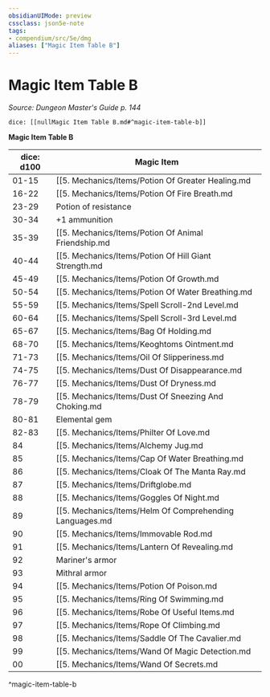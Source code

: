 ```yaml
---
obsidianUIMode: preview
cssclass: json5e-note
tags:
- compendium/src/5e/dmg
aliases: ["Magic Item Table B"]
---
```

# Magic Item Table B
*Source: Dungeon Master's Guide p. 144* 

`dice: [[nullMagic Item Table B.md#^magic-item-table-b]]`

**Magic Item Table B**

| dice: d100 | Magic Item |
|------------|------------|
| 01-15 | [[5. Mechanics/Items/Potion Of Greater Healing.md|Potion of greater healing]] |
| 16-22 | [[5. Mechanics/Items/Potion Of Fire Breath.md|Potion of fire breath]] |
| 23-29 | Potion of resistance |
| 30-34 | +1 ammunition |
| 35-39 | [[5. Mechanics/Items/Potion Of Animal Friendship.md|Potion of animal friendship]] |
| 40-44 | [[5. Mechanics/Items/Potion Of Hill Giant Strength.md|Potion of hill giant strength]] |
| 45-49 | [[5. Mechanics/Items/Potion Of Growth.md|Potion of growth]] |
| 50-54 | [[5. Mechanics/Items/Potion Of Water Breathing.md|Potion of water breathing]] |
| 55-59 | [[5. Mechanics/Items/Spell Scroll-2nd Level.md|Spell scroll (2nd level)]] |
| 60-64 | [[5. Mechanics/Items/Spell Scroll-3rd Level.md|Spell scroll (3rd level)]] |
| 65-67 | [[5. Mechanics/Items/Bag Of Holding.md|Bag of holding]] |
| 68-70 | [[5. Mechanics/Items/Keoghtoms Ointment.md|Keoghtom's ointment]] |
| 71-73 | [[5. Mechanics/Items/Oil Of Slipperiness.md|Oil of slipperiness]] |
| 74-75 | [[5. Mechanics/Items/Dust Of Disappearance.md|Dust of disappearance]] |
| 76-77 | [[5. Mechanics/Items/Dust Of Dryness.md|Dust of dryness]] |
| 78-79 | [[5. Mechanics/Items/Dust Of Sneezing And Choking.md|Dust of sneezing and choking]] |
| 80-81 | Elemental gem |
| 82-83 | [[5. Mechanics/Items/Philter Of Love.md|Philter of love]] |
| 84 | [[5. Mechanics/Items/Alchemy Jug.md|Alchemy jug]] |
| 85 | [[5. Mechanics/Items/Cap Of Water Breathing.md|Cap of water breathing]] |
| 86 | [[5. Mechanics/Items/Cloak Of The Manta Ray.md|Cloak of the manta ray]] |
| 87 | [[5. Mechanics/Items/Driftglobe.md|Driftglobe]] |
| 88 | [[5. Mechanics/Items/Goggles Of Night.md|Goggles of night]] |
| 89 | [[5. Mechanics/Items/Helm Of Comprehending Languages.md|Helm of comprehending languages]] |
| 90 | [[5. Mechanics/Items/Immovable Rod.md|Immovable rod]] |
| 91 | [[5. Mechanics/Items/Lantern Of Revealing.md|Lantern of revealing]] |
| 92 | Mariner's armor |
| 93 | Mithral armor |
| 94 | [[5. Mechanics/Items/Potion Of Poison.md|Potion of poison]] |
| 95 | [[5. Mechanics/Items/Ring Of Swimming.md|Ring of swimming]] |
| 96 | [[5. Mechanics/Items/Robe Of Useful Items.md|Robe of useful items]] |
| 97 | [[5. Mechanics/Items/Rope Of Climbing.md|Rope of climbing]] |
| 98 | [[5. Mechanics/Items/Saddle Of The Cavalier.md|Saddle of the cavalier]] |
| 99 | [[5. Mechanics/Items/Wand Of Magic Detection.md|Wand of magic detection]] |
| 00 | [[5. Mechanics/Items/Wand Of Secrets.md|Wand of secrets]] |
^magic-item-table-b
